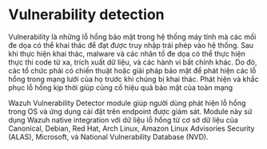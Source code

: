 # Vulnerability detection

Vulnerability là những lỗ hổng bảo mật trong hệ thống máy tính mà các mối đe dọa có thể khai thác để đạt được truy nhập trái phép vào hệ thống. Sau khi thực hiện khai thác, malware và các nhân tố đe dọa có thể thực hiện thực thi code từ xa, trích xuất dữ liệu, và các hành vi bất chính khác. Do đó, các tổ chức phải có chiến thuật hoặc giải pháp bảo mật để phát hiện các lỗ hổng trong mạng lưới của họ trước khi chúng bị khai thác. Phát hiện và khắc phục lỗ hổng kịp thời giúp củng cố hiệu quả bảo mật của toàn mạng

Wazuh Vulnerability Detector module giúp người dùng phát hiện lỗ hổng trong OS và ứng dụng cài đặt trên endpoint được giám sát. Module này sử dụng Wazuh native integration với dữ liệu lỗ hổng từ cơ sở dữ liệu của Canonical, Debian, Red Hat, Arch Linux, Amazon Linux Advisories Security (ALAS), Microsoft, và National Vulnerability Database (NVD).